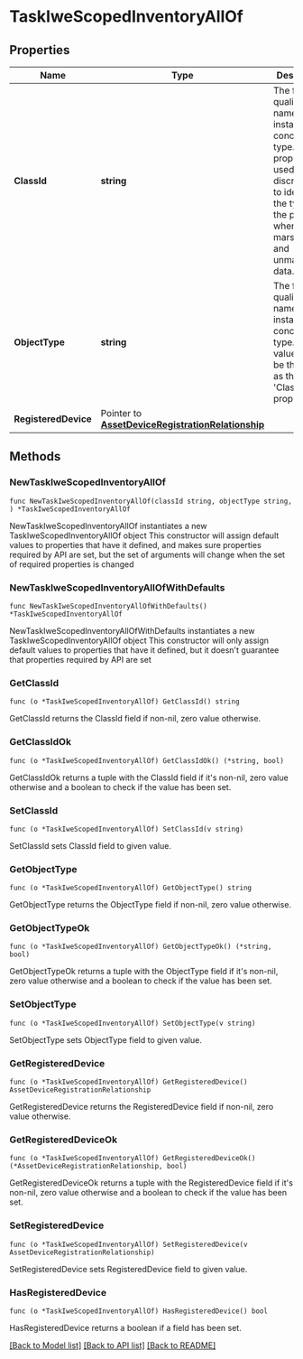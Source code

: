 # TaskIweScopedInventoryAllOf

## Properties

Name | Type | Description | Notes
------------ | ------------- | ------------- | -------------
**ClassId** | **string** | The fully-qualified name of the instantiated, concrete type. This property is used as a discriminator to identify the type of the payload when marshaling and unmarshaling data. | [default to "task.IweScopedInventory"]
**ObjectType** | **string** | The fully-qualified name of the instantiated, concrete type. The value should be the same as the &#39;ClassId&#39; property. | [default to "task.IweScopedInventory"]
**RegisteredDevice** | Pointer to [**AssetDeviceRegistrationRelationship**](asset.DeviceRegistration.Relationship.md) |  | [optional] 

## Methods

### NewTaskIweScopedInventoryAllOf

`func NewTaskIweScopedInventoryAllOf(classId string, objectType string, ) *TaskIweScopedInventoryAllOf`

NewTaskIweScopedInventoryAllOf instantiates a new TaskIweScopedInventoryAllOf object
This constructor will assign default values to properties that have it defined,
and makes sure properties required by API are set, but the set of arguments
will change when the set of required properties is changed

### NewTaskIweScopedInventoryAllOfWithDefaults

`func NewTaskIweScopedInventoryAllOfWithDefaults() *TaskIweScopedInventoryAllOf`

NewTaskIweScopedInventoryAllOfWithDefaults instantiates a new TaskIweScopedInventoryAllOf object
This constructor will only assign default values to properties that have it defined,
but it doesn't guarantee that properties required by API are set

### GetClassId

`func (o *TaskIweScopedInventoryAllOf) GetClassId() string`

GetClassId returns the ClassId field if non-nil, zero value otherwise.

### GetClassIdOk

`func (o *TaskIweScopedInventoryAllOf) GetClassIdOk() (*string, bool)`

GetClassIdOk returns a tuple with the ClassId field if it's non-nil, zero value otherwise
and a boolean to check if the value has been set.

### SetClassId

`func (o *TaskIweScopedInventoryAllOf) SetClassId(v string)`

SetClassId sets ClassId field to given value.


### GetObjectType

`func (o *TaskIweScopedInventoryAllOf) GetObjectType() string`

GetObjectType returns the ObjectType field if non-nil, zero value otherwise.

### GetObjectTypeOk

`func (o *TaskIweScopedInventoryAllOf) GetObjectTypeOk() (*string, bool)`

GetObjectTypeOk returns a tuple with the ObjectType field if it's non-nil, zero value otherwise
and a boolean to check if the value has been set.

### SetObjectType

`func (o *TaskIweScopedInventoryAllOf) SetObjectType(v string)`

SetObjectType sets ObjectType field to given value.


### GetRegisteredDevice

`func (o *TaskIweScopedInventoryAllOf) GetRegisteredDevice() AssetDeviceRegistrationRelationship`

GetRegisteredDevice returns the RegisteredDevice field if non-nil, zero value otherwise.

### GetRegisteredDeviceOk

`func (o *TaskIweScopedInventoryAllOf) GetRegisteredDeviceOk() (*AssetDeviceRegistrationRelationship, bool)`

GetRegisteredDeviceOk returns a tuple with the RegisteredDevice field if it's non-nil, zero value otherwise
and a boolean to check if the value has been set.

### SetRegisteredDevice

`func (o *TaskIweScopedInventoryAllOf) SetRegisteredDevice(v AssetDeviceRegistrationRelationship)`

SetRegisteredDevice sets RegisteredDevice field to given value.

### HasRegisteredDevice

`func (o *TaskIweScopedInventoryAllOf) HasRegisteredDevice() bool`

HasRegisteredDevice returns a boolean if a field has been set.


[[Back to Model list]](../README.md#documentation-for-models) [[Back to API list]](../README.md#documentation-for-api-endpoints) [[Back to README]](../README.md)


